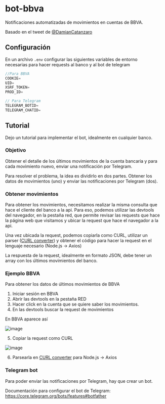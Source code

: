# bot-bbva

Notificaciones automatizadas de movimientos en cuentas de BBVA.

Basado en el tweet de [@DamianCatanzaro](https://twitter.com/DamianCatanzaro/status/1582422766971547649)

## Configuración

En un archivo `.env` configurar las siguientes variables de entorno necesarias para hacer requests al banco y al bot de telegram

```javascript
//Para BBVA
COOKIE=
UID=
XSRF_TOKEN=
PROD_ID=

// Para Telegram
TELEGRAM_BOTID=
TELEGRAM_CHATID=
```
## Tutorial

Dejo un tutorial para implementar el bot, idealmente en cualquier banco.

### Objetivo

Obtener el detalle de los últimos movimientos de la cuenta bancaria y para cada movimiento nuevo, enviar una notificación por Telegram.

Para resolver el problema, la idea es dividirlo en dos partes. Obtener los datos de movimientos (uno) y enviar las notificaciones por Telegram (dos).

### Obtener movimientos

Para obtener los movimientos, necesitamos realizar la misma consulta que hace el cliente del banco a la api. Para eso, podemos utilizar las devtools del navegador, en la pestaña red, que permite revisar las requests que hace la página web que visitamos y ubicar la request que hace el navegador a la api.

Una vez ubicada la request, podemos copiarla como CURL, utilizar un parser ([CURL converter](https://curlconverter.com/)) y obtener el código para hacer la request en el lenguaje necesario (Node.js -> Axios)

La respuesta de la request, idealmente en formato JSON, debe tener un array con los últimos movimientos del banco.

### Ejemplo BBVA

Para obtener los datos de últimos movimientos de BBVA

1. Iniciar sesión en BBVA
2. Abrir las devtools en la pestaña RED
3. Hacer click en la cuenta que se quiere saber los movimientos.
4. En las devtools buscar la request de movimientos

En BBVA aparece así

![image](https://user-images.githubusercontent.com/50267208/198855520-850876f6-726a-4635-a5ca-666eb0b9acd0.png)

5. Copiar la request como CURL

![image](https://user-images.githubusercontent.com/50267208/198855549-1839bd57-453d-49ef-b96e-45bfe4d80319.png)

6. Parsearla en [CURL converter](https://curlconverter.com/) para Node.js -> Axios 

### Telegram bot

Para poder enviar las notificaciones por Telegram, hay que crear un bot.

Documentación para configurar el bot de Telegram: https://core.telegram.org/bots/features#botfather
